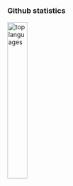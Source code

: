 <!--
**afulle12/afulle12** is a ✨ _special_ ✨ repository because its `README.md` (this file) appears on your GitHub profile.

Here are some ideas to get you started:

- 🔭 I’m currently working on ...
- 🌱 I’m currently learning ...
- 👯 I’m looking to collaborate on ...
- 🤔 I’m looking for help with ...
- 💬 Ask me about ...
- 📫 How to reach me: ...
- 😄 Pronouns: ...
- ⚡ Fun fact: ...
-->

### Github statistics
<p align="left">
    <img width="30%" alt="top languages" src="https://github-readme-stats.vercel.app/api/top-langs/?username=afulle12&layout=pie&hide=html,makefile" />
</p>
